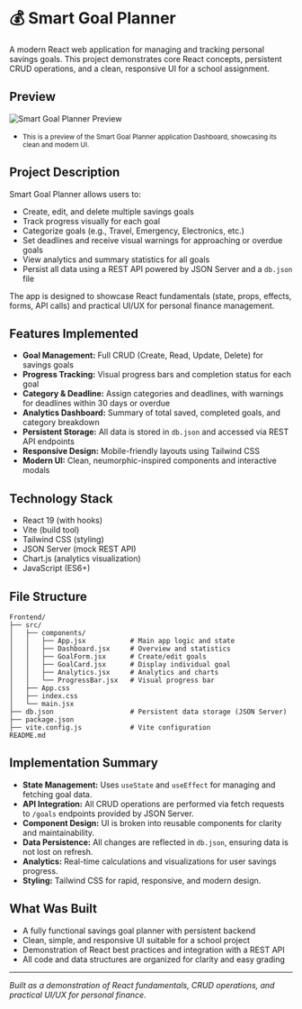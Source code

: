 # 💰 Smart Goal Planner

A modern React web application for managing and tracking personal savings goals. This project demonstrates core React concepts, persistent CRUD operations, and a clean, responsive UI for a school assignment.

## Preview

![Smart Goal Planner Preview](../Frontend/src/assets/previewimage.png)
- <small>This is a preview of the Smart Goal Planner application Dashboard, showcasing its clean and modern UI.</small>

## Project Description

Smart Goal Planner allows users to:
- Create, edit, and delete multiple savings goals
- Track progress visually for each goal
- Categorize goals (e.g., Travel, Emergency, Electronics, etc.)
- Set deadlines and receive visual warnings for approaching or overdue goals
- View analytics and summary statistics for all goals
- Persist all data using a REST API powered by JSON Server and a `db.json` file

The app is designed to showcase React fundamentals (state, props, effects, forms, API calls) and practical UI/UX for personal finance management.

## Features Implemented

- **Goal Management:** Full CRUD (Create, Read, Update, Delete) for savings goals
- **Progress Tracking:** Visual progress bars and completion status for each goal
- **Category & Deadline:** Assign categories and deadlines, with warnings for deadlines within 30 days or overdue
- **Analytics Dashboard:** Summary of total saved, completed goals, and category breakdown
- **Persistent Storage:** All data is stored in `db.json` and accessed via REST API endpoints
- **Responsive Design:** Mobile-friendly layouts using Tailwind CSS
- **Modern UI:** Clean, neumorphic-inspired components and interactive modals

## Technology Stack

- React 19 (with hooks)
- Vite (build tool)
- Tailwind CSS (styling)
- JSON Server (mock REST API)
- Chart.js (analytics visualization)
- JavaScript (ES6+)

## File Structure

```
Frontend/
├── src/
│   ├── components/
│   │   ├── App.jsx           # Main app logic and state
│   │   ├── Dashboard.jsx     # Overview and statistics
│   │   ├── GoalForm.jsx      # Create/edit goals
│   │   ├── GoalCard.jsx      # Display individual goal
│   │   ├── Analytics.jsx     # Analytics and charts
│   │   └── ProgressBar.jsx   # Visual progress bar
│   ├── App.css
│   ├── index.css
│   └── main.jsx
├── db.json                   # Persistent data storage (JSON Server)
├── package.json
├── vite.config.js            # Vite configuration
README.md
```

## Implementation Summary

- **State Management:** Uses `useState` and `useEffect` for managing and fetching goal data.
- **API Integration:** All CRUD operations are performed via fetch requests to `/goals` endpoints provided by JSON Server.
- **Component Design:** UI is broken into reusable components for clarity and maintainability.
- **Data Persistence:** All changes are reflected in `db.json`, ensuring data is not lost on refresh.
- **Analytics:** Real-time calculations and visualizations for user savings progress.
- **Styling:** Tailwind CSS for rapid, responsive, and modern design.

## What Was Built

- A fully functional savings goal planner with persistent backend
- Clean, simple, and responsive UI suitable for a school project
- Demonstration of React best practices and integration with a REST API
- All code and data structures are organized for clarity and easy grading

---

*Built as a demonstration of React fundamentals, CRUD operations, and practical UI/UX for personal finance.*
